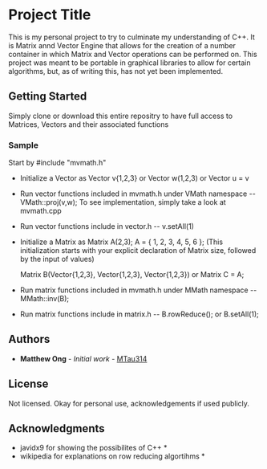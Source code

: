 # Project Title

This is my personal project to try to culminate my understanding of C++. It is Matrix annd Vector Engine that allows for the creation of a number container in which Matrix and Vector operations can be performed on. This project was meant to be portable in graphical libraries to allow for certain algorithms, but, as of writing this, has not yet been implemented.

## Getting Started

Simply clone or download this entire repositry to have full access to Matrices, Vectors and their associated functions

### Sample
Start by #include "mvmath.h"

- Initialize a Vector as
    Vector v{1,2,3} or 
    Vector w(1,2,3) or 
    Vector u = v

- Run vector functions included in mvmath.h under VMath namespace --
    VMath::proj(v,w);
    To see implementation, simply take a look at mvmath.cpp
- Run vector functions include in vector.h --
    v.setAll(1)

- Initialize a Matrix as
    Matrix A(2,3);
    A = { 1, 2, 3,
          4, 5, 6 };
    (This initialization starts with your explicit declaration of Matrix size, followed by the input of values)
          
    Matrix B(Vector{1,2,3}, Vector{1,2,3}, Vector{1,2,3}) or
    Matrix C = A;
    
- Run matrix functions included in mvmath.h under MMath namespace --
  MMath::inv(B);
- Run matrix functions include in matrix.h --
  B.rowReduce(); or B.setAll(1);

## Authors

* **Matthew Ong** - *Initial work* - [MTau314](https://github.com/MTau314)

## License

Not licensed. Okay for personal use, acknowledgements if used publicly.

## Acknowledgments

* javidx9 for showing the possibilites of C++ *
* wikipedia for explanations on row reducing algortihms *

